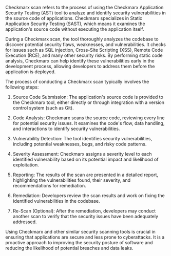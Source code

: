 Checkmarx scan refers to the process of using the Checkmarx Application Security Testing (AST) tool to analyze and identify security vulnerabilities in the source code of applications. Checkmarx specializes in Static Application Security Testing (SAST), which means it examines the application's source code without executing the application itself.

During a Checkmarx scan, the tool thoroughly analyzes the codebase to discover potential security flaws, weaknesses, and vulnerabilities. It checks for issues such as SQL injection, Cross-Site Scripting (XSS), Remote Code Execution (RCE), and many other security risks. By performing static code analysis, Checkmarx can help identify these vulnerabilities early in the development process, allowing developers to address them before the application is deployed.

The process of conducting a Checkmarx scan typically involves the following steps:

1. Source Code Submission: The application's source code is provided to the Checkmarx tool, either directly or through integration with a version control system (such as Git).

2. Code Analysis: Checkmarx scans the source code, reviewing every line for potential security issues. It examines the code's flow, data handling, and interactions to identify security vulnerabilities.

3. Vulnerability Detection: The tool identifies security vulnerabilities, including potential weaknesses, bugs, and risky code patterns.

4. Severity Assessment: Checkmarx assigns a severity level to each identified vulnerability based on its potential impact and likelihood of exploitation.

5. Reporting: The results of the scan are presented in a detailed report, highlighting the vulnerabilities found, their severity, and recommendations for remediation.

6. Remediation: Developers review the scan results and work on fixing the identified vulnerabilities in the codebase.

7. Re-Scan (Optional): After the remediation, developers may conduct another scan to verify that the security issues have been adequately addressed.

Using Checkmarx and other similar security scanning tools is crucial in ensuring that applications are secure and less prone to cyberattacks. It is a proactive approach to improving the security posture of software and reducing the likelihood of potential breaches and data leaks.
